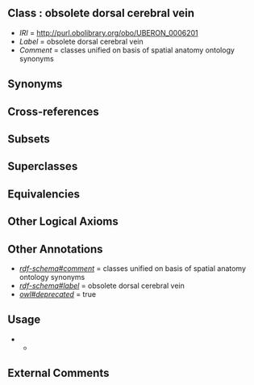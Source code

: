 
## Class : obsolete dorsal cerebral vein

 * *IRI* = http://purl.obolibrary.org/obo/UBERON_0006201
 * *Label* = obsolete dorsal cerebral vein
 * *Comment* = classes unified on basis of spatial anatomy ontology synonyms

## Synonyms


## Cross-references


## Subsets


## Superclasses


## Equivalencies


## Other Logical Axioms


## Other Annotations

 * *[rdf-schema#comment](../../nt/rdf-schema#comment.md)* = classes unified on basis of spatial anatomy ontology synonyms
 * *[rdf-schema#label](../../el/rdf-schema#label.md)* = obsolete dorsal cerebral vein
 * *[owl#deprecated](../../ed/owl#deprecated.md)* = true

## Usage

 * -

## External Comments

